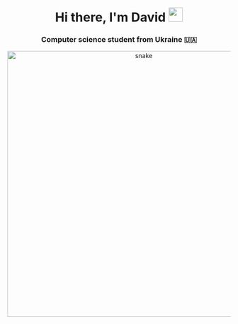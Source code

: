 <h1 align="center">Hi there, I'm David
<img src="https://github.com/blackcater/blackcater/raw/main/images/Hi.gif" height="32"/></h1>
<h3 align="center">Computer science student from Ukraine 🇺🇦</h3>
<p align="center">
<img width="600" src="assets/github-snake.svg" alt="snake"/>
</p>


